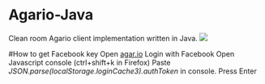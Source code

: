 # Agario-Java
Clean room Agario client implementation written in Java.
![](https://raw.githubusercontent.com/kcxx/Agario-Java/master/screenshot.png)

#How to get Facebook key
   Open [agar.io](http://agar.io/)
   Login with Facebook
   Open Javascript console (ctrl+shift+k in Firefox)
   Paste *JSON.parse(localStorage.loginCache3).authToken* in console.
   Press Enter
